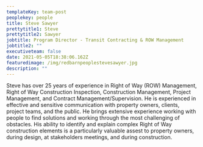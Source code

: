 ```yaml
---
templateKey: team-post
peoplekey: people
title: Steve Sawyer
prettytitle1: Steve
prettytitle2: Sawyer
jobtitle: Program Director - Transit Contracting & ROW Management
jobtitle2: ""
executiveteam: false
date: 2021-05-05T18:38:06.162Z
featuredimage: /img/redbarnpeoplestevesawyer.jpg
description: ""
---
```


Steve has over 25 years of experience in Right of Way (ROW) Management, Right of Way Construction Inspection, Construction Management, Project Management, and Contract Management/Supervision. He is experienced in effective and sensitive communication with property owners, clients, project teams, and the public. He brings extensive experience working with people to find solutions and working through the most challenging of obstacles. His ability to identify and explain complex Right of Way construction elements is a particularly valuable assest to property owners, during design, at stakeholders meetings, and during construction.
